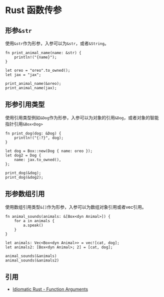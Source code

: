 # Rust 函数传参

## 形参`&str`
使用`&str`作为形参，入参可以为`&str`，或者`&String`。
```
fn print_animal_name(name: &str) {
    println!("{name}");
}

let oreo = "oreo".to_owned();
let jax = "jax";

print_animal_name(&oreo);
print_animal_name(jax);
```

## 形参引用类型
使用引用类型例如`&Dog`作为形参，入参可以为对象的引用`&Dog`，或者对象的智能指针引用`&Box<Dog>`
```
fn print_dog(dog: &Dog) {
    println!("{:?}", dog);
}

let dog = Box::new(Dog { name: oreo });
let dog2 = Dog {
    name: jax.to_owned(),
};

print_dog(&dog);
print_dog(&dog2);
```

## 形参数组引用
使用数组引用类型`&[]`作为形参，入参可以为数组对象引用或者vec引用。
```
fn animal_sounds(animals: &[Box<dyn Animal>]) {
    for a in animals {
        a.speak()
    }
}

let animals: Vec<Box<dyn Animal>> = vec![cat, dog];
let animals2: [Box<dyn Animal>; 2] = [cat, dog];

animal_sounds(&animals)
animal_sounds(&animals2)
```

## 引用
* [Idiomatic Rust - Function Arguments](https://www.youtube.com/watch?v=hBA00Tx_dIM&t=347s)